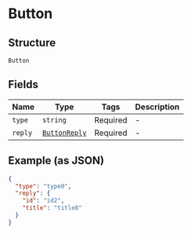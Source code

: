 
# Button

## Structure

`Button`

## Fields

| Name | Type | Tags | Description |
|  --- | --- | --- | --- |
| `type` | `string` | Required | - |
| `reply` | [`ButtonReply`](../../doc/models/button-reply.md) | Required | - |

## Example (as JSON)

```json
{
  "type": "type0",
  "reply": {
    "id": "id2",
    "title": "title8"
  }
}
```


